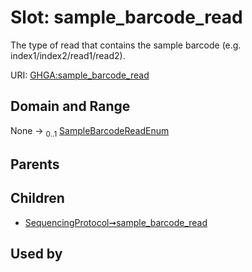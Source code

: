 
# Slot: sample_barcode_read


The type of read that contains the sample barcode (e.g. index1/index2/read1/read2).

URI: [GHGA:sample_barcode_read](https://w3id.org/GHGA/sample_barcode_read)


## Domain and Range

None &#8594;  <sub>0..1</sub> [SampleBarcodeReadEnum](SampleBarcodeReadEnum.md)

## Parents


## Children

 *  [SequencingProtocol➞sample_barcode_read](SequencingProtocol_sample_barcode_read.md)

## Used by

